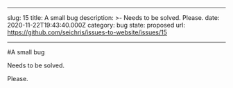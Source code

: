---

slug: 15
title: A small bug
description: >- 
  Needs to be solved. Please.
date: 2020-11-22T19:43:40.000Z
category: bug
state: proposed
url: https://github.com/seichris/issues-to-website/issues/15

----
#A small bug

Needs to be solved.

Please.
